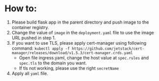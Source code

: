 # How to:
1. Please build flask app in the parent directory and push image to the container registry.
2. Change the value of `image` in the `deployment.yaml` file to use the image URL pushed in step 1.
3. If you want to use TLS, please apply cert-manager using following command: 
`kubectl apply -f https://github.com/jetstack/cert-manager/releases/download/v1.5.3/cert-manager.crds.yaml`
    - Open file ingress.yaml, change the host value at `spec.rules` and `spec.tls` to the domain you want.
    - If tls not working, please use the right `secretName` 
4. Apply all `yaml` file.
